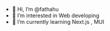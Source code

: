 - 👋 Hi, I’m @fathahu
- 👀 I’m interested in Web developing
- 🌱 I’m currently learning Next.js , MUI


<!---
fathahu/fathahu is a ✨ special ✨ repository because its `README.md` (this file) appears on your GitHub profile.
You can click the Preview link to take a look at your changes.
--->

